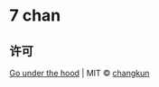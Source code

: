 # 7 chan

## 许可

[Go under the hood](https://github.com/changkun/go-under-the-hood) | MIT &copy; [changkun](https://changkun.de)